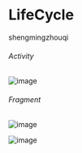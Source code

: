 # LifeCycle
shengmingzhouqi

###### Activity
![image](https://github.com/albertizzy/LifeCycle/tree/master/screenshot/news.png)

###### Fragment
![image](https://github.com/albertizzy/LifeCycle/tree/master/screenshot/images.jpg)

![image](https://github.com/albertizzy/LifeCycle/tree/master/screenshot/weather.jpg)
